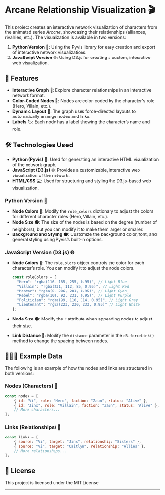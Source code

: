 
# Arcane Relationship Visualization 🎬

This project creates an interactive network visualization of characters from the animated series *Arcane*, showcasing their relationships (alliances, rivalries, etc.). The visualization is available in two versions:

1. **Python Version** 🐍: Using the Pyvis library for easy creation and export of interactive network visualizations.
2. **JavaScript Version** 🌐: Using D3.js for creating a custom, interactive web visualization.

## 🚀 Features

- **Interactive Graph** 🔄: Explore character relationships in an interactive network format.
- **Color-Coded Nodes** 🎨: Nodes are color-coded by the character's role (Hero, Villain, etc.).
- **Dynamic Layout** 🌟: The graph uses force-directed layouts to automatically arrange nodes and links.
- **Labels** 🏷️: Each node has a label showing the character’s name and role.

## 🛠️ Technologies Used

- **Python (Pyvis)** 🐍: Used for generating an interactive HTML visualization of the network graph.
- **JavaScript (D3.js)** 🌐: Provides a customizable, interactive web visualization of the network.
- **HTML/CSS** 💻: Used for structuring and styling the D3.js-based web visualization.


### Python Version 🐍

- **Node Colors 🎨**: Modify the `role_colors` dictionary to adjust the colors for different character roles (Hero, Villain, etc.).
- **Node Size 🟢**: The size of the nodes is based on the degree (number of neighbors), but you can modify it to make them larger or smaller.
- **Background and Styling 🌑**: Customize the background color, font, and general styling using Pyvis’s built-in options.

### JavaScript Version (D3.js) 🌐

- **Node Colors 🎨**: The `roleColors` object controls the color for each character’s role. You can modify it to adjust the node colors.

  ```javascript
  const roleColors = {
    "Hero": "rgba(116, 185, 255, 0.95)", // Light Blue
    "Villain": "rgba(231, 112, 85, 0.95)", // Light Red
    "Mentor": "rgba(0, 206, 201, 0.95)", // Light Cyan
    "Rebel": "rgba(108, 92, 231, 0.95)", // Light Purple
    "Politician": "rgba(99, 110, 114, 0.95)", // Light Gray
    "Lieutenant": "rgba(223, 230, 233, 0.95)" // Light White
  };
  ```

- **Node Size 🟢**: Modify the `r` attribute when appending nodes to adjust their size.
- **Link Distance 🌉**: Modify the `distance` parameter in the `d3.forceLink()` method to change the spacing between nodes.

## 🧑‍🤝‍🧑 Example Data

The following is an example of how the nodes and links are structured in both versions:

### Nodes (Characters) 👤

```javascript
const nodes = [
    { id: "Vi", role: "Hero", faction: "Zaun", status: "Alive" },
    { id: "Jinx", role: "Villain", faction: "Zaun", status: "Alive" },
    // More characters...
];
```

### Links (Relationships) 🔗

```javascript
const links = [
    { source: "Vi", target: "Jinx", relationship: "Sisters" },
    { source: "Vi", target: "Caitlyn", relationship: "Allies" },
    // More relationships...
];
```

## 📜 License

This project is licensed under the MIT License 


---
